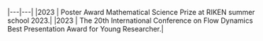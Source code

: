 
|---|---|
|2023 | Poster Award Mathematical Science Prize at RIKEN summer school 2023.|
|2023 | The 20th International Conference on Flow Dynamics Best Presentation Award for Young Researcher.|